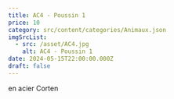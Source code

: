 ```yaml
---
title: AC4 - Poussin 1
price: 10
category: src/content/categories/Animaux.json
imgSrcList:
  - src: /asset/AC4.jpg
    alt: AC4 - Poussin 1
date: 2024-05-15T22:00:00.000Z
draft: false
---
```


en acier Corten

